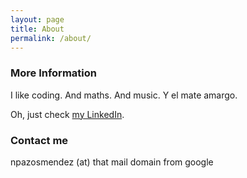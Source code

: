 ```yaml
---
layout: page
title: About
permalink: /about/
---
```


### More Information

I like coding. And maths. And music. Y el mate amargo.

Oh, just check [my LinkedIn](https://www.linkedin.com/in/nicolaspazos/).

### Contact me

npazosmendez (at) that mail domain from google
